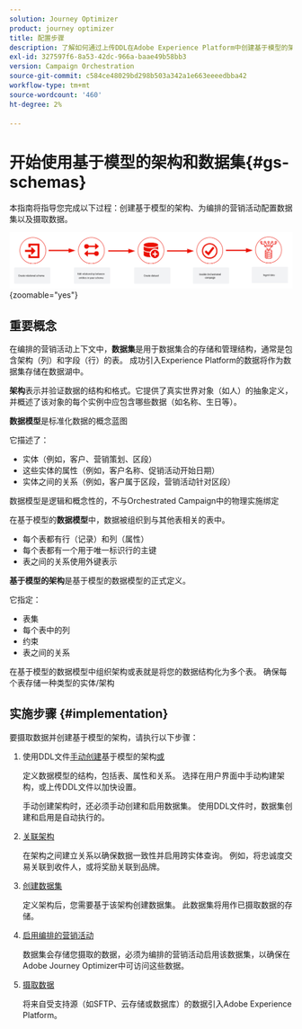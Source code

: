 ```yaml
---
solution: Journey Optimizer
product: journey optimizer
title: 配置步骤
description: 了解如何通过上传DDL在Adobe Experience Platform中创建基于模型的架构
exl-id: 327597f6-8a53-42dc-966a-baae49b58bb3
version: Campaign Orchestration
source-git-commit: c584ce48029bd298b503a342a1e663eeeedbba42
workflow-type: tm+mt
source-wordcount: '460'
ht-degree: 2%

---
```



# 开始使用基于模型的架构和数据集{#gs-schemas}

本指南将指导您完成以下过程：创建基于模型的架构、为编排的营销活动配置数据集以及摄取数据。

![架构](assets/do-not-localize/schema_admin.png){zoomable="yes"}

## 重要概念

在编排的营销活动上下文中，**数据集**&#x200B;是用于数据集合的存储和管理结构，通常是包含架构（列）和字段（行）的表。 成功引入Experience Platform的数据将作为数据集存储在数据湖中。

**架构**&#x200B;表示并验证数据的结构和格式。它提供了真实世界对象（如人）的抽象定义，并概述了该对象的每个实例中应包含哪些数据（如名称、生日等）。

**数据模型**&#x200B;是标准化数据的概念蓝图

它描述了：

* 实体（例如，客户、营销策划、区段）
* 这些实体的属性（例如，客户名称、促销活动开始日期）
* 实体之间的关系（例如，客户属于区段，营销活动针对区段）

数据模型是逻辑和概念性的，不与Orchestrated Campaign中的物理实施绑定

在基于模型的&#x200B;**数据模型**&#x200B;中，数据被组织到与其他表相关的表中。

* 每个表都有行（记录）和列（属性）
* 每个表都有一个用于唯一标识行的主键
* 表之间的关系使用外键表示

**基于模型的架构**&#x200B;是基于模型的数据模型的正式定义。

它指定：

* 表集
* 每个表中的列
* 约束
* 表之间的关系

在基于模型的数据模型中组织架构或表就是将您的数据结构化为多个表。 确保每个表存储一种类型的实体/架构

## 实施步骤 {#implementation}

要摄取数据并创建基于模型的架构，请执行以下步骤：

1. 使用DDL文件[手动创建](manual-schema.md)基于模型的架构[或](file-upload-schema.md)

   定义数据模型的结构，包括表、属性和关系。 选择在用户界面中手动构建架构，或上传DDL文件以加快设置。

   手动创建架构时，还必须手动创建和启用数据集。 使用DDL文件时，数据集创建和启用是自动执行的。

1. [关联架构](file-upload-schema.md)

   在架构之间建立关系以确保数据一致性并启用跨实体查询。 例如，将忠诚度交易关联到收件人，或将奖励关联到品牌。

1. [创建数据集](manual-schema.md#dataset)

   定义架构后，您需要基于该架构创建数据集。 此数据集将用作已摄取数据的存储。

1. [启用编排的营销活动](manual-schema.md#enable)

   数据集会存储您摄取的数据，必须为编排的营销活动启用该数据集，以确保在Adobe Journey Optimizer中可访问这些数据。

1. [摄取数据](ingest-data.md)

   将来自受支持源（如SFTP、云存储或数据库）的数据引入Adobe Experience Platform。

